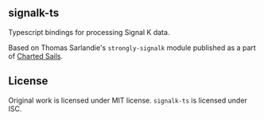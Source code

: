 ## signalk-ts

Typescript bindings for processing Signal K data.

Based on Thomas Sarlandie's `strongly-signalk` module published as a part of [Charted Sails](https://github.com/SignalK/chartedsails).

## License
 
Original work is licensed under MIT license. `signalk-ts` is licensed under ISC. 
